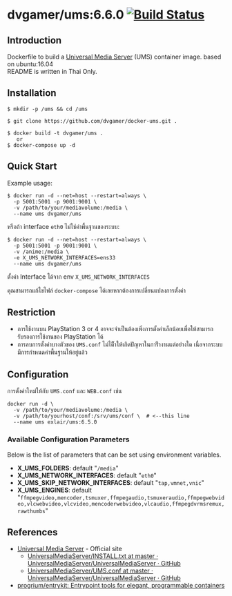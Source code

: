 dvgamer/ums:6.6.0 [![Build Status](https://travis-ci.org/dvgamerr/docker-ums.svg?branch=master)](https://travis-ci.org/dvgamerr/docker-ums)
============

Introduction
-------------
Dockerfile to build a [Universal Media Server](http://www.universalmediaserver.com/) (UMS) container image. based on ubuntu:16.04  
README is written in Thai Only.


Installation
--------------
	$ mkdir -p /ums && cd /ums

	$ git clone https://github.com/dvgamer/docker-ums.git .
	
	$ docker build -t dvgamer/ums .
	   or
	$ docker-compose up -d

Quick Start
--------------

Example usage:

	$ docker run -d --net=host --restart=always \
	  -p 5001:5001 -p 9001:9001 \
	  -v /path/to/your/mediavolume:/media \
	  --name ums dvgamer/ums

หรือถ้า interface `eth0` ไม่ใช่ค่าพื้นฐานของระบบ:

	$ docker run -d --net=host --restart=always \
	  -p 5001:5001 -p 9001:9001 \
	  -v /anime:/media \
	  -e X_UMS_NETWORK_INTERFACES=ens33
	  --name ums dvgamer/ums

ตั้งค่า Interface ได้จาก env `X_UMS_NETWORK_INTERFACES`

คุณสามารถแก้ไขไฟล์ `docker-compose` ได้เลยหากต้องการเปลี่ยนแปลงการตั้งค่า

Restriction
--------------
- การใช้งานบน PlayStation 3 or 4 อาจจะจำเป็นต้องเพิ่งการตั้งค่าเล็กน้อยเพื่อให้สามารถรับรองการใช้งานของ PlayStation ได้
- การลบการตั้งค่าบางตัวของ `UMS.conf` ไม่ได้ืำให้เกิดปัญหาในการืำงานแต่อย่างใด เนื่อจากระบบมีการกำหนดค่าพื้นฐานให้อยู่แล้ว


Configuration
--------------
การตั้งค่าใหม่ให้กับ `UMS.conf` และ `WEB.conf` เช่น

	docker run -d \
	  -v /path/to/your/mediavolume:/media \
	  -v /path/to/yourhost/conf:/srv/ums/conf \  # <--this line
	  --name ums exlair/ums:6.5.0


### Available Configuration Parameters
Below is the list of parameters that can be set using environment variables.

* **X_UMS_FOLDERS**: default "`/media`"
* **X_UMS_NETWORK_INTERFACES**: default "`eth0`"
* **X_UMS_SKIP_NETWORK_INTERFACES**: default "`tap,vmnet,vnic`"
* **X_UMS_ENGINES**: default "`ffmpegvideo,mencoder,tsmuxer,ffmpegaudio,tsmuxeraudio,ffmpegwebvideo,vlcwebvideo,vlcvideo,mencoderwebvideo,vlcaudio,ffmpegdvrmsremux,rawthumbs`"


References
--------------
- [Universal Media Server](http://www.universalmediaserver.com/) - Official site
	- [UniversalMediaServer/INSTALL.txt at master · UniversalMediaServer/UniversalMediaServer · GitHub](https://github.com/UniversalMediaServer/UniversalMediaServer/blob/master/INSTALL.txt)
	- [UniversalMediaServer/UMS.conf at master · UniversalMediaServer/UniversalMediaServer · GitHub](https://github.com/UniversalMediaServer/UniversalMediaServer/blob/master/src/main/external-resources/UMS.conf)
- [progrium/entrykit: Entrypoint tools for elegant, programmable containers][entrykit]


[entrykit]: https://github.com/progrium/entrykit "progrium/entrykit: Entrypoint tools for elegant, programmable containers"
